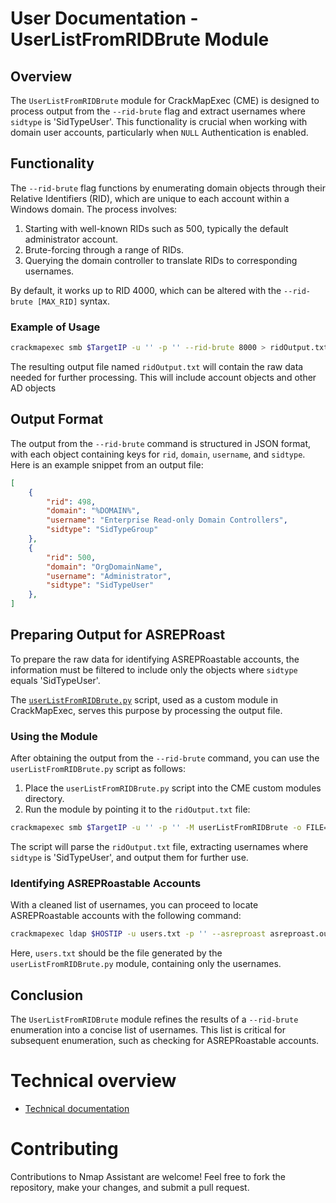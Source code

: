# User Documentation -  UserListFromRIDBrute Module

## Overview
The `UserListFromRIDBrute` module for CrackMapExec (CME) is designed to process output from the `--rid-brute` flag and extract usernames where `sidtype` is 'SidTypeUser'. This functionality is crucial when working with domain user accounts, particularly when `NULL` Authentication is enabled.

## Functionality
The `--rid-brute` flag functions by enumerating domain objects through their Relative Identifiers (RID), which are unique to each account within a Windows domain. The process involves:

1. Starting with well-known RIDs such as 500, typically the default administrator account.
2. Brute-forcing through a range of RIDs.
3. Querying the domain controller to translate RIDs to corresponding usernames.

By default, it works up to RID 4000, which can be altered with the `--rid-brute [MAX_RID]` syntax.

### Example of Usage
```bash
crackmapexec smb $TargetIP -u '' -p '' --rid-brute 8000 > ridOutput.txt
```

The resulting output file named `ridOutput.txt` will contain the raw data needed for further processing. This will include account objects and other AD objects

## Output Format
The output from the `--rid-brute` command is structured in JSON format, with each object containing keys for `rid`, `domain`, `username`, and `sidtype`. Here is an example snippet from an output file:

```json
[
    {
        "rid": 498,
        "domain": "%DOMAIN%",
        "username": "Enterprise Read-only Domain Controllers",
        "sidtype": "SidTypeGroup"
    },
    {
        "rid": 500,
        "domain": "OrgDomainName",
        "username": "Administrator",
        "sidtype": "SidTypeUser"
    },
]
```
## Preparing Output for ASREPRoast

To prepare the raw data for identifying ASREPRoastable accounts, the information must be filtered to include only the objects where `sidtype` equals 'SidTypeUser'. 

The [`userListFromRIDBrute.py`](userListFromRIDBrute.py) script, used as a custom module in CrackMapExec, serves this purpose by processing the output file.

### Using the Module

After obtaining the output from the `--rid-brute` command, you can use the `userListFromRIDBrute.py` script as follows:

1. Place the `userListFromRIDBrute.py` script into the CME custom modules directory.
2. Run the module by pointing it to the `ridOutput.txt` file:

```bash
crackmapexec smb $TargetIP -u '' -p '' -M userListFromRIDBrute -o FILE=<rid_brute_output_file>
```

The script will parse the `ridOutput.txt` file, extracting usernames where `sidtype` is 'SidTypeUser', and output them for further use.

### Identifying ASREPRoastable Accounts

With a cleaned list of usernames, you can proceed to locate ASREPRoastable accounts with the following command:

```bash
crackmapexec ldap $HOSTIP -u users.txt -p '' --asreproast asreproast.out --kdcHost OrgDomainName
```

Here, `users.txt` should be the file generated by the `userListFromRIDBrute.py` module, containing only the usernames.

## Conclusion

The `UserListFromRIDBrute` module refines the results of a `--rid-brute` enumeration into a concise list of usernames. This list is critical for subsequent enumeration, such as checking for ASREPRoastable accounts.

# Technical overview
- [Technical documentation](TECHNICAL-DOCUMENTATION.md)

# Contributing
Contributions to Nmap Assistant are welcome! Feel free to fork the repository, make your changes, and submit a pull request.